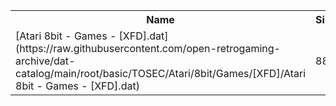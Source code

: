 <table>
<tr><th>Name</th><th>Size</th></tr>
<tr><td>[Atari 8bit - Games - [XFD].dat](https://raw.githubusercontent.com/open-retrogaming-archive/dat-catalog/main/root/basic/TOSEC/Atari/8bit/Games/[XFD]/Atari 8bit - Games - [XFD].dat)</td><td>884</td></tr>
</table>
